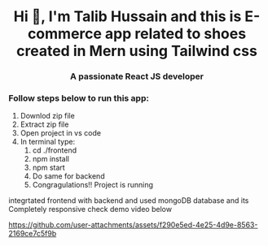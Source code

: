 <h1 align="center">Hi 👋, I'm Talib Hussain and this is E-commerce app related to shoes created in Mern using Tailwind css</h1>
<h3 align="center">A passionate React JS developer</h3>

<h3 align="left">Follow steps below to run this app:</h3>
<ol>
  <li>Downlod zip file</li>
  <li>Extract zip file</li>
  <li>Open project in vs code</li>
  <li>In terminal type:
    <ol>
  <li>cd ./frontend</li>
  <li>npm install</li>
  <li>npm start</li>
  <li>Do same for backend</li>
  <li>Congragulations!! Project is running</li>
    </ol>
</ol>

integrtated frontend with backend and used mongoDB database and its Completely responsive
check demo video below

https://github.com/user-attachments/assets/f290e5ed-4e25-4d9e-8563-2169ce7c5f9b
